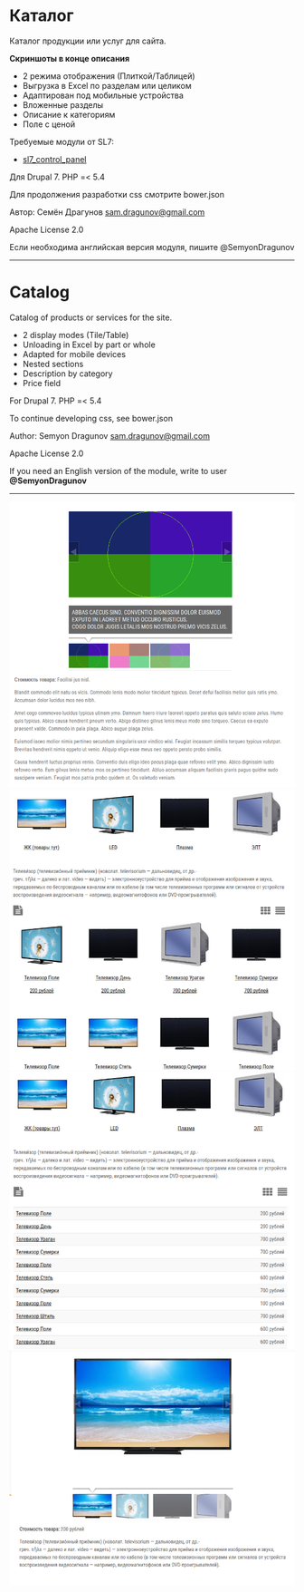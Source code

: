 # Каталог

Каталог продукции или услуг для сайта.

**Скриншоты в конце описания**

* 2 режима отображения (Плиткой/Таблицей)
* Выгрузка в Excel по разделам или целиком
* Адаптирован под мобильные устройства
* Вложенные разделы
* Описание к категориям
* Поле с ценой

Требуемые модули от SL7:
* [sl7_control_panel](https://github.com/SemyonDragunov/sl7_control_panel)

Для Drupal 7. PHP =< 5.4

Для продолжения разработки css смотрите bower.json

Автор: Семён Драгунов [sam.dragunov@gmail.com](sam.dragunov@gmail.com)

Apache License 2.0

Если необходима английская версия модуля, пишите @SemyonDragunov

***
# Catalog

Catalog of products or services for the site.

* 2 display modes (Tile/Table)
* Unloading in Excel by part or whole
* Adapted for mobile devices
* Nested sections
* Description by category
* Price field

For Drupal 7. PHP =< 5.4

To continue developing css, see bower.json

Author: Semyon Dragunov [sam.dragunov@gmail.com](sam.dragunov@gmail.com)

Apache License 2.0

If you need an English version of the module, write to user **@SemyonDragunov**

***
![screenshot](screenshot_1.png)
![screenshot](screenshot_2.png)
![screenshot](screenshot_3.png)
![screenshot](screenshot_4.png)